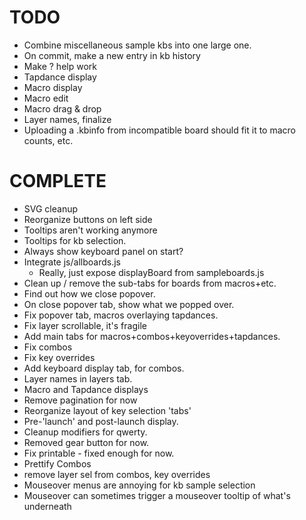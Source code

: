 # TODO

- Combine miscellaneous sample kbs into one large one.
- On commit, make a new entry in kb history
- Make ? help work
- Tapdance display
- Macro display
- Macro edit
- Macro drag & drop
- Layer names, finalize
- Uploading a .kbinfo from incompatible board should fit it to macro counts, etc.

# COMPLETE

- SVG cleanup
- Reorganize buttons on left side
- Tooltips aren't working anymore
- Tooltips for kb selection.
- Always show keyboard panel on start?
- Integrate js/allboards.js
    - Really, just expose displayBoard from sampleboards.js
- Clean up / remove the sub-tabs for boards from macros+etc.
- Find out how we close popover.
- On close popover tab, show what we popped over.
- Fix popover tab, macros overlaying tapdances.
- Fix layer scrollable, it's fragile
- Add main tabs for macros+combos+keyoverrides+tapdances.
- Fix combos
- Fix key overrides
- Add keyboard display tab, for combos.
- Layer names in layers tab.
- Macro and Tapdance displays
- Remove pagination for now
- Reorganize layout of key selection 'tabs'
- Pre-'launch' and post-launch display.
- Cleanup modifiers for qwerty.
- Removed gear button for now.
- Fix printable - fixed enough for now.
- Prettify Combos
- remove layer sel from combos, key overrides
- Mouseover menus are annoying for kb sample selection
- Mouseover can sometimes trigger a mouseover tooltip of what's underneath
